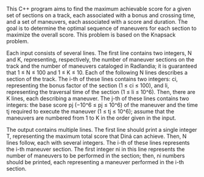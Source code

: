 This C++ program aims to find the maximum achievable score for a given set of sections on a track, each associated with a bonus and crossing time, and a set of maneuvers, each associated with a score and duration. The goal is to determine the optimal sequence of maneuvers for each section to maximize the overall score. This problem is based on the Knapsack problem.

Each input consists of several lines. The first line contains two integers, N and K, representing, respectively, the number of maneuver sections on the track and the number of maneuvers cataloged in Radlandia; it is guaranteed that 1 ≤ N ≤ 100 and 1 ≤ K ≤ 10. Each of the following N lines describes a section of the track. The i-th of these lines contains two integers: ci, representing the bonus factor of the section (1 ≤ ci ≤ 100), and li, representing the traversal time of the section (1 ≤ li ≤ 10^6). Then, there are K lines, each describing a maneuver. The j-th of these lines contains two integers: the base score pj (−10^6 ≤ pj ≤ 10^6) of the maneuver and the time tj required to execute the maneuver (1 ≤ tj ≤ 10^6); assume that the maneuvers are numbered from 1 to K in the order given in the input.

The output contains multiple lines. The first line should print a single integer T, representing the maximum total score that Diná can achieve. Then, N lines follow, each with several integers. The i-th of these lines represents the i-th maneuver section. The first integer ni in this line represents the number of maneuvers to be performed in the section; then, ni numbers should be printed, each representing a maneuver performed in the i-th section.